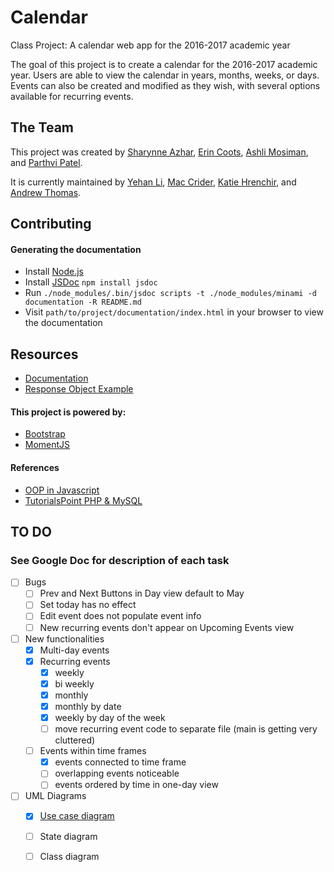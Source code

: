 # Calendar
Class Project: A calendar web app for the 2016-2017 academic year

The goal of this project is to create a calendar for the 2016-2017 academic year. Users are able to view the calendar in years, months, weeks, or days. Events can also be created and modified as they wish, with several options available for recurring events.

## The Team
This project was created by [Sharynne Azhar][1], [Erin Coots][2], [Ashli Mosiman][3], and [Parthvi Patel][4].

It is currently maintained by [Yehan Li][13], [Mac Crider][14], [Katie Hrenchir][15], and [Andrew Thomas][16].

## Contributing
#### Generating the documentation
- Install [Node.js][10]
- Install [JSDoc][11] `npm install jsdoc`
- Run `./node_modules/.bin/jsdoc scripts -t ./node_modules/minami -d documentation -R README.md`
- Visit `path/to/project/documentation/index.html` in your browser to view the documentation

## Resources
- [Documentation][9]
- [Response Object Example][12]

#### This project is powered by:
- [Bootstrap][5]
- [MomentJS][6]

#### References
- [OOP in Javascript][7]
- [TutorialsPoint PHP & MySQL][8]

## TO DO
### See Google Doc for description of each task
- [ ] Bugs
	- [ ] Prev and Next Buttons in Day view default to May
	- [ ] Set today has no effect
	- [ ] Edit event does not populate event info 
	- [ ] New recurring events don't appear on Upcoming Events view

- [ ] New functionalities 
	- [x] Multi-day events
	- [x] Recurring events
		- [x] weekly
		- [x] bi weekly
		- [x] monthly
		- [x] monthly by date
		- [x] weekly by day of the week
		- [ ] move recurring event code to separate file (main is getting very cluttered)
	- [ ] Events within time frames
		- [x] events connected to time frame
		- [ ] overlapping events noticeable
		- [ ] events ordered by time in one-day view

- [ ] UML Diagrams
	- [x] [Use case diagram][17]
	- [ ] State diagram
	- [ ] Class diagram
 


[1]: https://github.com/sharynneazhar
[2]: https://github.com/erincoots
[3]: https://github.com/ashlimosiman
[4]: https://github.com/parthvip28
[5]: http://getbootstrap.com/
[6]: http://momentjs.com/
[7]: http://javascriptissexy.com/oop-in-javascript-what-you-need-to-know/
[8]: https://www.tutorialspoint.com/php/php_and_mysql.htm
[9]: http://people.eecs.ku.edu/~sazhar/eecs448-calendar/documentation/jsdoc/index.html
[10]: https://nodejs.org/en/
[11]: http://usejsdoc.org/index.html
[12]: http://people.eecs.ku.edu/~sazhar/eecs448-calendar/api/client.php
[13]: https://github.com/greatyehanli
[14]: https://github.com/cridermac
[15]: https://github.com/katiehrenchir
[16]: https://github.com/athoma35
[17]: https://www.gliffy.com/go/share/sxeeietn5l7dskj98j8c
